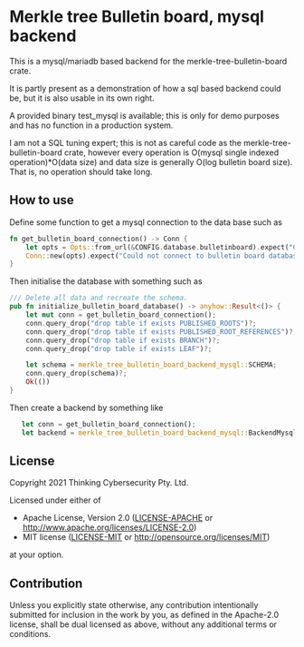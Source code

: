# Merkle tree Bulletin board, mysql backend

This is a mysql/mariadb based backend for the merkle-tree-bulletin-board crate.

It is partly present as a demonstration of how a sql based backend could be,
but it is also usable in its own right.

A provided binary test_mysql is available; this is only for demo purposes and
has no function in a production system.

I am not a SQL tuning expert; this is not as careful code as the
merkle-tree-bulletin-board crate, however every operation is 
O(mysql single indexed operation)*O(data size) and data size is generally
O(log bulletin board size). That is, no operation should take long.

## How to use

Define some function to get a mysql connection to the data base such as
```rust
fn get_bulletin_board_connection() -> Conn {
    let opts = Opts::from_url(&CONFIG.database.bulletinboard).expect("Could not parse bulletin_board_url url");
    Conn::new(opts).expect("Could not connect to bulletin board database")
}
```

Then initialise the database with something such as
```rust
/// Delete all data and recreate the schema.
pub fn initialize_bulletin_board_database() -> anyhow::Result<()> {
    let mut conn = get_bulletin_board_connection();
    conn.query_drop("drop table if exists PUBLISHED_ROOTS")?;
    conn.query_drop("drop table if exists PUBLISHED_ROOT_REFERENCES")?;
    conn.query_drop("drop table if exists BRANCH")?;
    conn.query_drop("drop table if exists LEAF")?;

    let schema = merkle_tree_bulletin_board_backend_mysql::SCHEMA;
    conn.query_drop(schema)?;
    Ok(())
}
```

Then create a backend by something like
```rust
   let conn = get_bulletin_board_connection();
   let backend = merkle_tree_bulletin_board_backend_mysql::BackendMysql{ connection: std::sync::Mutex::new(Box::new(conn)) };
```

## License

Copyright 2021 Thinking Cybersecurity Pty. Ltd.

Licensed under either of

* Apache License, Version 2.0
  ([LICENSE-APACHE](LICENSE-APACHE) or http://www.apache.org/licenses/LICENSE-2.0)
* MIT license
  ([LICENSE-MIT](LICENSE-MIT) or http://opensource.org/licenses/MIT)

at your option.

## Contribution

Unless you explicitly state otherwise, any contribution intentionally submitted
for inclusion in the work by you, as defined in the Apache-2.0 license, shall be
dual licensed as above, without any additional terms or conditions.
